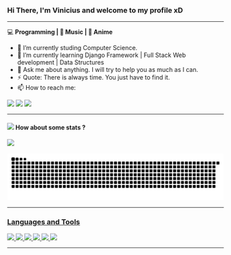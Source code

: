 ### Hi There, I'm Vinicius and welcome to my profile xD
---
💻 **Programming | 🖤 Music | 🎥 Anime**

- 🔭 I’m currently studing Computer Science.
- 🌱 I’m currently learning Django Framework | Full Stack Web development | Data Structures
- 💬 Ask me about anything. I will try to help you as much as I can.
- ⚡ Quote: There is always time. You just have to find it.
- 📫 How to reach me:

<div> 
  <a href="https://www.linkedin.com/in/vinicius-alberto-dev/" target="_blank"><img src="https://img.shields.io/badge/LinkedIn-0077B5?style=for-the-badge&logo=linkedin&logoColor=white" target="_blank"></a>
  <a href = "mailto:viiniciusalberto@gmail.com"><img src="https://img.shields.io/badge/-Gmail-%23333?style=for-the-badge&logo=gmail&logoColor=red" target="_blank"></a>
  <a href = "https://github.com/AlberVini"><img src="https://img.shields.io/badge/GitHub-100000?style=for-the-badge&logo=github&logoColor=white" target="_blank"></a>
</div>

---
#### <img src="https://media.giphy.com/media/VgCDAzcKvsR6OM0uWg/giphy.gif" width="50"> How about some stats ?

<div>
  <a href="https://github.com/AlberVini">
  <img height="190em" src="https://github-readme-stats.vercel.app/api?username=AlberVini&show_icons=true&theme=dark&include_all_commits=true&count_private=true"/>  
</div>

![Snake animation](https://github.com/AlberVini/AlberVini/blob/output/github-contribution-grid-snake.svg)

---
 ### Languages and Tools
  
<img src="https://img.shields.io/badge/Python-FFD43B?style=for-the-badge&logo=python&logoColor=darkgreen"> <img src="https://img.shields.io/badge/Django-092E20?style=for-the-badge&logo=django&logoColor=green"> <img src="https://img.shields.io/badge/html5%20-%23E34F26.svg?&style=for-the-badge&logo=html5&logoColor=white"> <img src="https://img.shields.io/badge/MySQL-00000F?style=for-the-badge&logo=mysql&logoColor=white"> <img src="https://img.shields.io/badge/git%20-%23F05033.svg?&style=for-the-badge&logo=git&logoColor=black"/> <img src="http://img.shields.io/badge/-VS%20Code-000000?style=for-the-badge&logo=Visual-studio-code&logoColor=blue">
  
---
